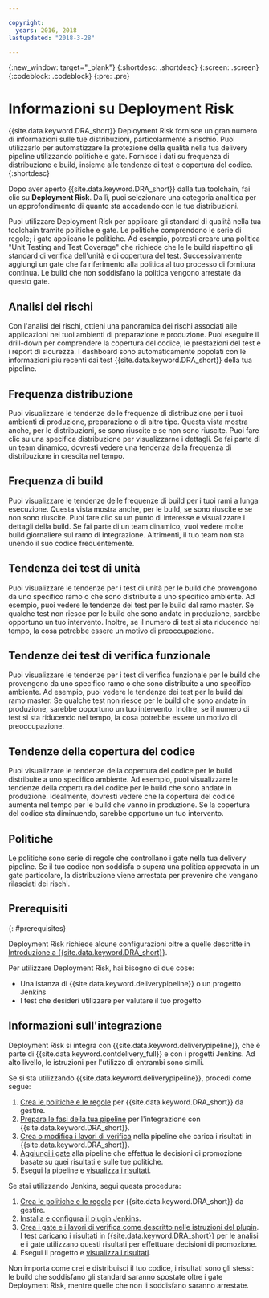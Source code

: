 ```yaml
---

copyright:
  years: 2016, 2018
lastupdated: "2018-3-28"

---
```


{:new_window: target="_blank"}
{:shortdesc: .shortdesc}
{:screen: .screen}
{:codeblock: .codeblock}
{:pre: .pre}

# Informazioni su Deployment Risk

{{site.data.keyword.DRA_short}} Deployment Risk fornisce un gran numero di informazioni sulle tue distribuzioni, particolarmente a rischio. Puoi utilizzarlo per automatizzare la protezione della qualità nella tua delivery pipeline utilizzando politiche e gate. Fornisce i dati su frequenza di distribuzione e build, insieme alle tendenze di test e copertura del codice.
{:shortdesc}

Dopo aver aperto {{site.data.keyword.DRA_short}} dalla tua toolchain, fai clic su **Deployment Risk**. Da lì, puoi selezionare una categoria analitica per un approfondimento di quanto sta accadendo con le tue distribuzioni.  

Puoi utilizzare Deployment Risk per applicare gli standard di qualità nella tua toolchain tramite politiche e gate. Le politiche comprendono le serie di regole; i gate applicano le politiche. Ad esempio, potresti creare una politica "Unit Testing and Test Coverage" che richiede che le le build rispettino gli standard di verifica dell'unità e di copertura del test. Successivamente aggiungi un gate che fa riferimento alla politica al tuo processo di fornitura continua. Le build che non soddisfano la politica vengono arrestate da questo gate. 

## Analisi dei rischi

Con l'analisi dei rischi, ottieni una panoramica dei rischi associati alle applicazioni nei tuoi ambienti di preparazione e produzione. Puoi eseguire il drill-down per comprendere la copertura del codice, le prestazioni del test e i report di sicurezza. I dashboard sono automaticamente popolati con le informazioni più recenti dai test {{site.data.keyword.DRA_short}} della tua pipeline.

## Frequenza distribuzione

Puoi visualizzare le tendenze delle frequenze di distribuzione per i tuoi ambienti di produzione, preparazione o di altro tipo. Questa vista mostra anche, per le distribuzioni, se sono riuscite e se non sono riuscite. Puoi fare clic su una specifica distribuzione per visualizzarne i dettagli. Se fai parte di un team dinamico, dovresti vedere una tendenza della frequenza di distribuzione in crescita nel tempo. 

## Frequenza di build

Puoi visualizzare le tendenze delle frequenze di build per i tuoi rami a lunga esecuzione. Questa vista mostra anche, per le build, se sono riuscite e se non sono riuscite. Puoi fare clic su un punto di interesse e visualizzare i dettagli della build. Se fai parte di un team dinamico, vuoi vedere molte build giornaliere sul ramo di integrazione. Altrimenti, il tuo team non sta unendo il suo codice frequentemente.

## Tendenza dei test di unità

Puoi visualizzare le tendenze per i test di unità per le build che provengono da uno specifico ramo o che sono distribuite a uno specifico ambiente. Ad esempio, puoi vedere le tendenze dei test per le build dal ramo master. Se qualche test non riesce per le build che sono andate in produzione, sarebbe opportuno un tuo intervento. Inoltre, se il numero di test si sta riducendo nel tempo, la cosa potrebbe essere un motivo di preoccupazione.

## Tendenze dei test di verifica funzionale

Puoi visualizzare le tendenze per i test di verifica funzionale per le build che provengono da uno specifico ramo o che sono distribuite a uno specifico ambiente. Ad esempio, puoi vedere le tendenze dei test per le build dal ramo master. Se qualche test non riesce per le build che sono andate in produzione, sarebbe opportuno un tuo intervento. Inoltre, se il numero di test si sta riducendo nel tempo, la cosa potrebbe essere un motivo di preoccupazione.

## Tendenze della copertura del codice

Puoi visualizzare le tendenze della copertura del codice per le build distribuite a uno specifico ambiente. Ad esempio, puoi visualizzare le tendenze della copertura del codice per le build che sono andate in produzione. Idealmente, dovresti vedere che la copertura del codice aumenta nel tempo per le build che vanno in produzione. Se la copertura del codice sta diminuendo, sarebbe opportuno un tuo intervento.

## Politiche

Le politiche sono serie di regole che controllano i gate nella tua delivery pipeline. Se il tuo codice non soddisfa o supera una politica approvata in un gate particolare, la distribuzione viene arrestata per prevenire che vengano rilasciati dei rischi.


## Prerequisiti
{: #prerequisites}

Deployment Risk richiede alcune configurazioni oltre a quelle descritte in [Introduzione a {{site.data.keyword.DRA_short}}](/docs/services/DevOpsInsights/index.html).

Per utilizzare Deployment Risk, hai bisogno di due cose:

* Una istanza di {{site.data.keyword.deliverypipeline}} o un progetto Jenkins
* I test che desideri utilizzare per valutare il tuo progetto

## Informazioni sull'integrazione

Deployment Risk si integra con {{site.data.keyword.deliverypipeline}}, che è parte di {{site.data.keyword.contdelivery_full}} e con i progetti Jenkins. Ad alto livello, le istruzioni per l'utilizzo di entrambi sono simili.  

Se si sta utilizzando {{site.data.keyword.deliverypipeline}}, procedi come segue:

1. [Crea le politiche e le regole](risk_policies.html) per {{site.data.keyword.DRA_short}} da gestire.
2. [Prepara le fasi della tua pipeline](risk_cd.html) per l'integrazione con {{site.data.keyword.DRA_short}}.
3. [Crea o modifica i lavori di verifica](risk_cd.html) nella pipeline che carica i risultati in {{site.data.keyword.DRA_short}}.
4. [Aggiungi i gate](risk_cd.html) alla pipeline che effettua le decisioni di promozione basate su quei risultati e sulle tue politiche.
5. Esegui la pipeline e [visualizza i risultati](results.html).

Se stai utilizzando Jenkins, segui questa procedura:

1. [Crea le politiche e le regole](risk_policies.html) per {{site.data.keyword.DRA_short}} da gestire.
2. [Installa e configura il plugin Jenkins](https://wiki.jenkins.io/display/JENKINS/IBM+Cloud+DevOps+Plugin).
3. [Crea i gate e i lavori di verifica come descritto nelle istruzioni del plugin](https://wiki.jenkins.io/display/JENKINS/IBM+Cloud+DevOps+Plugin). I test caricano i risultati in {{site.data.keyword.DRA_short}} per le analisi e i gate utilizzano questi risultati per effettuare decisioni di promozione.
4. Esegui il progetto e [visualizza i risultati](results.html). 

Non importa come crei e distribuisci il tuo codice, i risultati sono gli stessi: le build che soddisfano gli standard saranno spostate oltre i gate Deployment Risk, mentre quelle che non li soddisfano saranno arrestate. 
